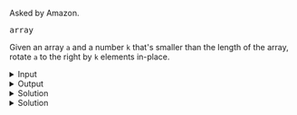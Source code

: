 Asked by Amazon.

<kbd>array</kbd>

Given an array `a` and a number `k` that's smaller than the length of the array, rotate `a` to the right by `k` elements in-place.

<details>
  <summary>Input</summary>
  
  ```
  a = [2, 3, 1, 6, 4, 8]
  k = 2
  ```
</details>

<details>
  <summary>Output</summary>
  
  ```
  4 8 2 3 1 6
  ```
</details>

<details>
  <summary>Solution</summary>
  
```python
a = [2, 3, 1, 6, 4, 8]

k = 2 

k = len(a) - k # comment this line to rotate left

while (k > 0):
    for i in range(len(a)-1):
        a[i], a[i+1] = a[i+1], a[i]
    k -= 1
    
print(*a, sep=' ')
```
</details>

<details>
  <summary>Solution</summary>

```cpp
#include <iostream>
#include <vector>
#include <algorithm>
using namespace std;

int main() {
    vector<int> a = {2, 3, 1, 6, 4, 8};

    int k = 2;
    
    k = a.size() - k; // comment this line to rotate left
    
    while (k--) {
        for (int i=0; i < a.size()-1; i++) {
            swap(a[i], a[i+1]);
        }
    } 
    for (int i : a) {
        cout << i << " ";
    }
}
```
</details>
